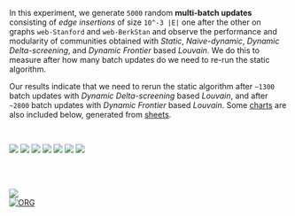 In this experiment, we generate `5000` random **multi-batch updates** consisting
of *edge insertions* of size `10^-3 |E|` one after the other on graphs
`web-Stanford` and `web-BerkStan` and observe the performance and modularity of
communities obtained with *Static*, *Naive-dynamic*, *Dynamic Delta-screening*,
and *Dynamic Frontier* based *Louvain*. We do this to measure after how many
batch updates do we need to re-run the static algorithm.

Our results indicate that we need to rerun the static algorithm after `~1300`
batch updates with *Dynamic Delta-screening* based *Louvain*, and after `~2800`
batch updates with *Dynamic Frontier* based *Louvain*. Some [charts] are also
included below, generated from [sheets].

<br>

[![](https://i.imgur.com/DyYKDdD.png)][sheetp]
[![](https://i.imgur.com/sbLogMq.png)][sheetp]
[![](https://i.imgur.com/vVEjSDZ.png)][sheetp]
[![](https://i.imgur.com/pwbLHJb.png)][sheetp]
[![](https://i.imgur.com/RCLYopU.png)][sheetp]
[![](https://i.imgur.com/VU0wTq1.png)][sheetp]
[![](https://i.imgur.com/Jn9uPBF.png)][sheetp]

<br>
<br>


[![](https://i.imgur.com/UGB0g2L.jpg)](https://www.youtube.com/watch?v=pIF3wOet-zw)<br>
[![ORG](https://img.shields.io/badge/org-puzzlef-green?logo=Org)](https://puzzlef.github.io)


[charts]: https://imgur.com/a/PNoOpuV
[sheets]: https://docs.google.com/spreadsheets/d/1hN5dJ9VWAAORWwSdC-L3Ww4Svfnhs8yokjdWppFRp4A/edit?usp=sharing
[sheetp]: https://docs.google.com/spreadsheets/d/e/2PACX-1vRHsslN9ghcDMO-O1bv8GBDqo7mNdA5Lm9u7s-ftRmgbyguRxsUEF1yCXoovzxVabInR3j0G9MJxJcY/pubhtml
